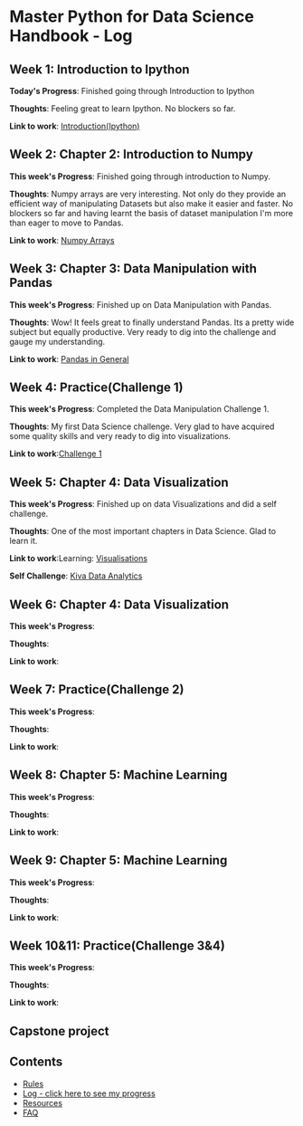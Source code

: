 # Master Python for Data Science Handbook - Log

## Week 1: Introduction to Ipython

**Today's Progress**: Finished going through Introduction to Ipython

**Thoughts**: Feeling great to learn Ipython. No blockers so far.

**Link to work**: [Introduction(Ipython)](https://github.com/Kasre96/Python4ds_cohort-1/blob/Isaac/notebooks/Introduction-Ipython.ipynb)

## Week 2: Chapter 2: Introduction to Numpy

**This week's Progress**: Finished going through introduction to Numpy.

**Thoughts**: Numpy arrays are very interesting. Not only do they provide an efficient way of manipulating Datasets but also make it easier and faster.
              No blockers so far and having learnt the basis of dataset manipulation I'm more than eager to move to Pandas.

**Link to work**: [Numpy Arrays](https://github.com/Kasre96/Python4ds_cohort-1/blob/Isaac/notebooks/Numpy.ipynb)

## Week 3: Chapter 3: Data Manipulation with Pandas

**This week's Progress**: Finished up on Data Manipulation with Pandas.

**Thoughts**: Wow! It feels great to finally understand Pandas. Its a pretty wide subject but equally productive.
               Very ready to dig into the challenge and gauge my understanding.

**Link to work**: [Pandas in General](https://github.com/Kasre96/Python4ds_cohort-1/blob/Isaac/notebooks/Pandas%20in%20General.ipynb)

## Week 4: Practice(Challenge 1)

**This week's Progress**: Completed the Data Manipulation Challenge 1.

**Thoughts**: My first Data Science challenge. Very glad to have acquired some quality skills and very ready to dig into visualizations.

**Link to work**:[Challenge 1](https://github.com/Kasre96/Python4ds_cohort-1/blob/Isaac/notebooks/kiva_analytics.ipynb)

## Week 5: Chapter 4: Data Visualization

**This week's Progress**: Finished up on data Visualizations and did a self challenge. 

**Thoughts**: One of the most important chapters in Data Science. Glad to learn it.

**Link to work**:Learning: [Visualisations](https://github.com/Kasre96/Python4ds_cohort-1/blob/Isaac/notebooks/Visualisations.ipynb)

**Self Challenge**: [Kiva Data Analytics](https://github.com/Kasre96/Python4ds_cohort-1/blob/Isaac/notebooks/full_kiva_loans_analysis.ipynb)

## Week 6: Chapter 4: Data Visualization

**This week's Progress**:

**Thoughts**:

**Link to work**:

## Week 7: Practice(Challenge 2)

**This week's Progress**:

**Thoughts**:

**Link to work**:

## Week 8: Chapter 5: Machine Learning

**This week's Progress**:

**Thoughts**:

**Link to work**:

## Week 9: Chapter 5: Machine Learning

**This week's Progress**:

**Thoughts**:

**Link to work**:

## Week 10&11: Practice(Challenge 3&4)

**This week's Progress**:

**Thoughts**:

**Link to work**:
## Capstone project


## Contents
* [Rules](https://github.com/Python-4-DS/Python4ds_cohort-1/blob/master/rules.md)
* [Log - click here to see my progress](https://github.com/Python-4-DS/Python4ds_cohort-1/blob/master/log.md)
* [Resources](https://github.com/Python-4-DS/Python4ds_cohort-1/blob/master/resources.md)
* [FAQ](https://github.com/Python-4-DS/Python4ds_cohort-1/blob/master/FAQ.md)

